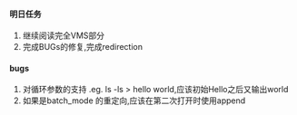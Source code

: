 #### 明日任务
1. 继续阅读完全VMS部分
2. 完成BUGs的修复,完成redirection
#### bugs 
1. 对循环参数的支持 .eg. ls -ls > hello world,应该初始Hello之后又输出world
2. 如果是batch_mode 的重定向,应该在第二次打开时使用append